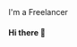 
  
</style>
<div class="container">
<span class="text first-text" style = "color:"red"">I'm a </span>
<span class= "text second-text">Freelancer</span>
  
</div>



#### Hi there 👋

<!--
**ashrafali2000/ashrafali2000** is a ✨ _special_ ✨ repository because its `README.md` (this file) appears on your GitHub profile.

Here are some ideas to get you started:

- 🔭 I’m currently working on ...
- 🌱 I’m currently learning ...
- 👯 I’m looking to collaborate on ...
- 🤔 I’m looking for help with ...
- 💬 Ask me about ...
- 📫 How to reach me: ...
- 😄 Pronouns: ...
- ⚡ Fun fact: ...
-->
